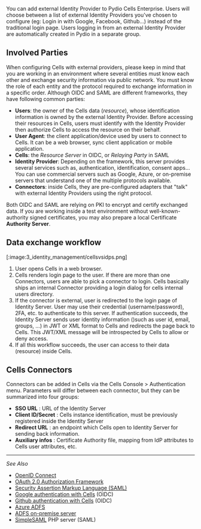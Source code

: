 You can add external Identity Provider to Pydio Cells Enterprise. Users will choose between a list of external Identity Providers you've chosen to configure (eg: Login in with Google, Facebook, Github...) instead of the traditional login page. Users logging in from an external Identity Provider are automatically created in Pydio in a separate group.

## Involved Parties

When configuring Cells with external providers, please keep in mind that you are working in an environment where several entities must know each other and exchange security information via public network. You must know the role of each entity and the protocol required to exchange information in a specific order. Although OIDC and SAML are different frameworks, they have following common parties:

- **Users**: the owner of the Cells data (_resource_), whose identification information is owned by the external Identity Provider. Before accessing their resources in Cells, users must identify with the Identity Provider then authorize Cells to access the resource on their behalf.
- **User Agent**: the client application/device used by users to connect to Cells. It can be a web browser, sync client application or mobile application.
- **Cells**: the _Resource Server_ in OIDC, or _Relaying Party_ in SAML
- **Identity Provider**: Depending on the framework, this server provides several services such as, authentication, identification, consent apps... You can use commercial servers such as Google, Azure, or on-premise servers that understand one of the multiple protocols available.
- **Connectors**: inside Cells, they are pre-configured adapters that "talk" with external Identity Providers using the right protocol.

Both OIDC and SAML are relying on PKI to encrypt and certify exchanged data. If you are working inside a test environment without well-known-authority signed certificates, you may also prepare a local Certificate **Authority Server**.

## Data exchange workflow

[:image:3_identity_management/cellsvsidps.png]

1. User opens Cells in a web browser. 
2. Cells renders login page to the user. If there are more than one Connectors, users are able to pick a connector to login. Cells basically ships an internal Connector providing a login dialog for cells internal users directory.
3. If the connector is external, user is redirected to the login page of Identity Server. User may use their credential (username/password), 2FA, etc. to authenticate to this server. If authentication succeeds, the Identity Server sends user identity information ()such as user id, email, groups, ...) in JWT or XML format to Cells and redirects the page back to Cells. This JWT/XML message will be introspected by Cells to allow or deny access.
4. If all this workflow succeeds, the user can access to their data (resource) inside Cells.

## Cells Connectors

Connectors can be added in Cells via the Cells Console > Authentication menu. Parameters will differ between each connector, but they can be summarized into four groups:

- **SSO URL** : URL of the Identity Server
- **Client ID/Secret** : Cells instance identification, must be previously registered inside the Identity Server
- **Redirect URL** : an endpoint which Cells open to Identity Server for sending back information.
- **Auxiliary infos** : Certificate Authority file, mapping from IdP attributes to Cells user attributes, etc.   

------
_See Also_

- [OpenID Connect](https://openid.net/connect/)
- [OAuth 2.0 Authorization Framework](https://tools.ietf.org/html/rfc6749)
- [Security Assertion Markup Language (SAML)](http://docs.oasis-open.org/security/saml/Post2.0/sstc-saml-tech-overview-2.0-cd-02.html)
- [Google authentication with Cells](/en/docs/kb/identity-management/using-google-identity-provider) (OIDC)
- [Github authentication with Cells](/en/docs/kb/identity-management/using-github-identity-provider) (OIDC)
- [Azure ADFS](/en/docs/kb/identity-management/using-azure-adfs-identity-provider)
- [ADFS on-premise server](/en/docs/kb/identity-management/using-premise-adfs-server-identity-provider)
- [SimpleSAML](/en/docs/kb/identity-management/using-simplesaml-php-server-identity-provider) PHP server (SAML)



